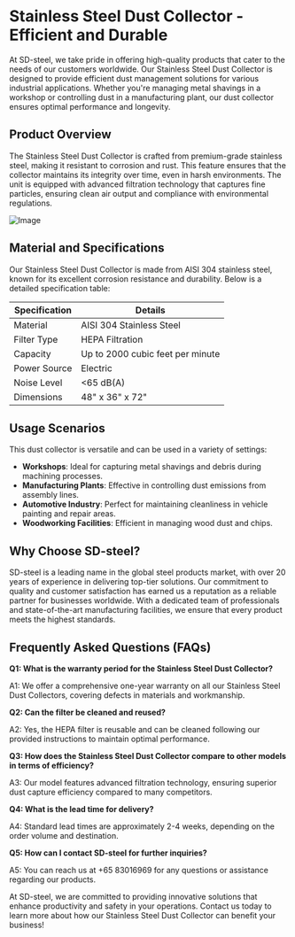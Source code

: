 # Stainless Steel Dust Collector - Efficient and Durable

At SD-steel, we take pride in offering high-quality products that cater to the needs of our customers worldwide. Our Stainless Steel Dust Collector is designed to provide efficient dust management solutions for various industrial applications. Whether you're managing metal shavings in a workshop or controlling dust in a manufacturing plant, our dust collector ensures optimal performance and longevity.

## Product Overview

The Stainless Steel Dust Collector is crafted from premium-grade stainless steel, making it resistant to corrosion and rust. This feature ensures that the collector maintains its integrity over time, even in harsh environments. The unit is equipped with advanced filtration technology that captures fine particles, ensuring clean air output and compliance with environmental regulations.

![Image](https://github.com/user-attachments/assets/2567258e-e124-4816-932d-1809bd27ef0b)

## Material and Specifications

Our Stainless Steel Dust Collector is made from AISI 304 stainless steel, known for its excellent corrosion resistance and durability. Below is a detailed specification table:

| Specification         | Details                          |
|-----------------------|----------------------------------|
| Material              | AISI 304 Stainless Steel         |
| Filter Type           | HEPA Filtration                  |
| Capacity              | Up to 2000 cubic feet per minute|
| Power Source          | Electric                        |
| Noise Level           | <65 dB(A)                       |
| Dimensions            | 48" x 36" x 72"                 |

## Usage Scenarios

This dust collector is versatile and can be used in a variety of settings:

- **Workshops**: Ideal for capturing metal shavings and debris during machining processes.
- **Manufacturing Plants**: Effective in controlling dust emissions from assembly lines.
- **Automotive Industry**: Perfect for maintaining cleanliness in vehicle painting and repair areas.
- **Woodworking Facilities**: Efficient in managing wood dust and chips.

## Why Choose SD-steel?

SD-steel is a leading name in the global steel products market, with over 20 years of experience in delivering top-tier solutions. Our commitment to quality and customer satisfaction has earned us a reputation as a reliable partner for businesses worldwide. With a dedicated team of professionals and state-of-the-art manufacturing facilities, we ensure that every product meets the highest standards.

## Frequently Asked Questions (FAQs)

**Q1: What is the warranty period for the Stainless Steel Dust Collector?**

A1: We offer a comprehensive one-year warranty on all our Stainless Steel Dust Collectors, covering defects in materials and workmanship.

**Q2: Can the filter be cleaned and reused?**

A2: Yes, the HEPA filter is reusable and can be cleaned following our provided instructions to maintain optimal performance.

**Q3: How does the Stainless Steel Dust Collector compare to other models in terms of efficiency?**

A3: Our model features advanced filtration technology, ensuring superior dust capture efficiency compared to many competitors.

**Q4: What is the lead time for delivery?**

A4: Standard lead times are approximately 2-4 weeks, depending on the order volume and destination.

**Q5: How can I contact SD-steel for further inquiries?**

A5: You can reach us at +65 83016969 for any questions or assistance regarding our products.

At SD-steel, we are committed to providing innovative solutions that enhance productivity and safety in your operations. Contact us today to learn more about how our Stainless Steel Dust Collector can benefit your business!